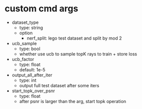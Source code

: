 # custom cmd args
- dataset_type
  - type: string
  - option
    - nerf_split: lego test dataset and split by mod 2
- ucb_sample
  - type: bool
  - whether use ucb to sample topK rays to train + store loss
- ucb_factor
  - type: float
  - default: 1e-5
- output_all_after_iter
  - type: int
  - output full test dataset after some iters
- start_topk_over_psnr
  - type: float
  - after psnr is larger than the arg, start topk operation
